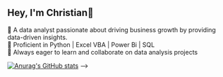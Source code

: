 ## Hey, I'm Christian👋

🔭 A data analyst passionate about driving business growth by providing data-driven insights. <br/>
🌱 Proficient in Python | Excel VBA  | Power Bi | SQL<br/>
👯 Always eager to learn and collaborate on data analysis projects<br/>

[![Anurag's GitHub stats](https://github-readme-stats.vercel.app/api?username=Effah-C)](https://github.com/Effah-C/github-readme-stats)
-->
